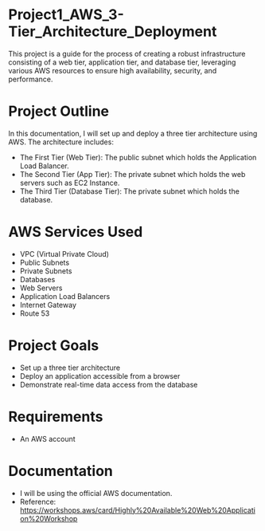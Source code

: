 # Project1_AWS_3-Tier_Architecture_Deployment
This project is a guide for the process of creating a robust infrastructure consisting of a web tier, application tier, and database tier, leveraging various AWS resources to ensure high availability, security, and performance.
# Project Outline
In this documentation, I will set up and deploy a three tier architecture using AWS. The architecture includes:
* The First Tier (Web Tier): The public subnet which holds the Application Load Balancer.
* The Second Tier (App Tier): The private subnet which holds the web servers such as EC2 Instance.
* The Third Tier (Database Tier): The private subnet which holds the database.
# AWS Services Used
* VPC (Virtual Private Cloud)
* Public Subnets
* Private Subnets
* Databases
* Web Servers
* Application Load Balancers
* Internet Gateway
* Route 53 
# Project Goals
* Set up a three tier architecture
* Deploy an application accessible from a browser
* Demonstrate real-time data access from the database
# Requirements
* An AWS account
# Documentation
* I will be using the official AWS documentation.
* Reference: https://workshops.aws/card/Highly%20Available%20Web%20Application%20Workshop 
